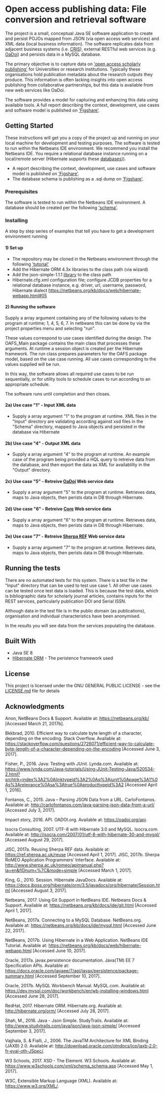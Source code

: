 # Open access publishing data: File conversion and retrieval software

The project is a small, conceptual Java SE software application to create and persist POJOs mapped from JSON (via open access web services) and XML data (local business information). The software replicates data from adjacent business systems (i.e. [CRIS](https://en.wikipedia.org/wiki/Current_research_information_system)), external RESTful web services (e.g. [OaDoi](https://oadoi.org/api)) and persists data in a MySQL database.

The primary objective is to capture data on ['open access scholarly publishing'](https://en.wikipedia.org/wiki/Open_access) for Universities or research institutions. Typically these organisations hold publication metadata about the research outputs they produce. This information is  often lacking insights into open access publishing from collaborative partnerships, but this data is available from new web services like OaDoi.

The software provides a model for capturing and enhancing this data using available tools. A full report describing the context, development, use cases and software model is published on ['Figshare'](https://dx.doi.org/10.6084/m9.figshare.4887011).

## Getting Started

These instructions will get you a copy of the project up and running on your local machine for development and testing purposes. The software is tested to run within the Netbeans IDE environment. We recommend you install the Netbeans IDE. You require a relational database instance running on a local/remote server (Hibernate supports these [databases](https://netbeans.org/kb/docs/ide/git.html))).

* A report describing the context, development, use cases and software model is published on ['Figshare'](https://dx.doi.org/10.6084/m9.figshare.4887011).
* The database schema is publishing as a .sql dump on ['Figshare'](https://dx.doi.org/10.6084/m9.figshare.5765499).

### Prerequisites

The software is tested to run within the Netbeans IDE environment. A database should be created per the following ['schema'](https://dx.doi.org/10.6084/m9.figshare.5765499).

### Installing

A step by step series of examples that tell you have to get a development environment running

#### 1) Set up
* The repository may be cloned in the Netbeans environment through the following ['tutorial'](https://netbeans.org/kb/docs/ide/git.html)
* Add the Hibernate ORM 4.3x libraries to the class path (via wizard)
* Add the json-simple-1.1.1 [library](https://code.google.com/archive/p/json-simple/downloads) to the class path
* Hibernate.cfg.xml configuration file; configure JCDB properties for a relational database instance, e.g. driver, url, username, password, Hibernate dialect
https://netbeans.org/kb/docs/web/hibernate-webapp.html#05

#### 2) Running the software
Supply a array argument containing any of the following values to the program at runtime; 1, 4, 5, 6, 7. In netbeans this can be done by via the project properties menu and selecting "run".

These values correspond to use cases identified during the design. The OAFS_Main package contains the main class that processes these arguments. At runtime a session object is created per the Hibernate framework. The run class prepares parameters for the OAFS package model, based on the use case running. All use cases corresponding to the values supplied will be run.

In this way, the software allows all required use cases to be run sequentially, or for utility tools to schedule cases to run according to an appropriate schedule.

The software runs until completion and then closes.

#### 2a) Use case "1" - Input XML data
* Supply a array argument "1" to the program at runtime. XML files in the "Input" directory are validating according against xsd files in the "Schema" directory, mapped to Java objects and persisted in the database via Hibernate

#### 2b) Use case "4" - Output XML data
* Supply a array argument "4" to the program at runtime. An example case of the program being provided a HQL query to retreive data from the database, and then export the data as XML for availablilty in the "Output" directory.

#### 2c) Use case "5" - Retreive [OaDoi](https://oadoi.org/api) Web service data
* Supply a array argument "5" to the program at runtime. Retrieves data, maps to Java objects, then perists data in DB through Hibernate.

#### 2d) Use case "6" - Retreive [Core](https://core.ac.uk/services#api) Web service data
* Supply a array argument "6" to the program at runtime. Retrieves data, maps to Java objects, then perists data in DB through Hibernate.

#### 2e) Use case "7" - Retreive [Sherpa REF](https://ref.sherpa.ac.uk/api) Web service data
* Supply a array argument "7" to the program at runtime. Retrieves data, maps to Java objects, then perists data in DB through Hibernate.

## Running the tests

There are no automated tests for this system. There is a test file in the "Input" directory that can be used to test use case 1. All other use cases can be tested once test data is loaded. This is because the test data, which is bibliographic data for scholarly journal articles, contains inputs for the REST services, particularly publication DOI and Serial ISSN.

Although data in the test file is in the public domain (as publications), organisation and individual characteristics have been anonymised.

In the results you will see data from the services populating the database.

## Built With
* Java SE 8
* [Hibernate ORM](http://hibernate.org/) - The peristence framework used

## License

This project is licensed under the GNU GENERAL PUBLIC LICENSE - see the [LICENSE.md](LICENSE.md) file for details

## Acknowledgments

Anon, NetBeans Docs &amp; Support. Available at: https://netbeans.org/kb/ [Accessed March 21, 2017b].

Bkkbrad, 2010. Efficient way to calculate byte length of a character, depending on the encoding. Stack Overflow. Available at: https://stackoverflow.com/questions/2726071/efficient-way-to-calculate-byte-length-of-a-character-depending-on-the-encoding [Accessed June 3, 2017].

Fisher, P., 2016. Java: Testing with JUnit. Lynda.com. Available at: https://www.lynda.com/Java-tutorials/Using-JUnit-Testing-Java/520534-2.html?srchtrk=index%3A2%0Alinktypeid%3A2%0Aq%3Ajunit%0Apage%3A1%0As%3Arelevance%0Asa%3Atrue%0Aproducttypeid%3A2 [Accessed April 1, 2016].

Fontanos, C., 2015. Java – Parsing JSON Data from a URL. CarloFontanos. Available at: http://carlofontanos.com/java-parsing-json-data-from-a-url/ [Accessed July 3, 2017].

Impact story, 2016. API. OADOI.org. Available at: https://oadoi.org/api.

Isocra Consulting, 2007. UTF-8 with Hibernate 3.0 and MySQL. Isocra.com. Available at: http://isocra.com/2007/01/utf-8-with-hibernate-30-and-mysql/ [Accessed August 29, 2017].

JISC, 2017a. Reusing Sherpa REF data. Available at: https://ref.sherpa.ac.uk/reuse [Accessed April 1, 2017].
JISC, 2017b. Sherpa RoMEO Application Programmers’ Interface. Available at: http://www.sherpa.ac.uk/romeo/apimanual.php?la=en&fIDnum=%7C&mode=simple [Accessed March 1, 2017].

King, G., 2010. Session. Hibernate JavaDocs. Available at: https://docs.jboss.org/hibernate/orm/3.5/javadocs/org/hibernate/Session.html [Accessed August 3, 2017].

Netbeans, 2017. Using Git Support in NetBeans IDE. Netbeans Docs & Support. Available at: https://netbeans.org/kb/docs/ide/git.html [Accessed April 1, 2017].

NetBeans, 2017a. Connecting to a MySQL Database. NetBeans.org. Available at: https://netbeans.org/kb/docs/ide/mysql.html [Accessed June 22, 2017].

NetBeans, 2017b. Using Hibernate in a Web Application. NetBeans IDE Tutorial. Available at: https://netbeans.org/kb/docs/web/hibernate-webapp.html [Accessed June 10, 2017].

Oracle, 2017a. javax.persistence documentation. Java(TM) EE 7 Specification APIs. Available at: https://docs.oracle.com/javaee/7/api/javax/persistence/package-summary.html [Accessed September 10, 2017].

Oracle, 2017b. MySQL Workbench Manual. MySQL.com. Available at: https://dev.mysql.com/doc/workbench/en/wb-installing-windows.html [Accessed June 28, 2017].

RedHat, 2017. Hibernate ORM. Hibernate.org. Available at: http://hibernate.org/orm/ [Accessed July 28, 2017].

Shah, M., 2016. Java - Json Simple. StudyTrails. Available at: http://www.studytrails.com/java/json/java-json-simple/ [Accessed September 3, 2017].

Vajjhala, S. & Fialli, J., 2006. The JavaTM Architecture for XML Binding (JAXB) 2.0. Available at: http://download.oracle.com/otndocs/jcp/jaxb-2.0-fr-eval-oth-JSpec/.

W3 Schools, 2017. XSD - The <schema> Element. W3 Schools. Available at: https://www.w3schools.com/xml/schema_schema.asp [Accessed May 1, 2017].
  
W3C, Extensible Markup Language (XML). Available at: https://www.w3.org/XML/.
